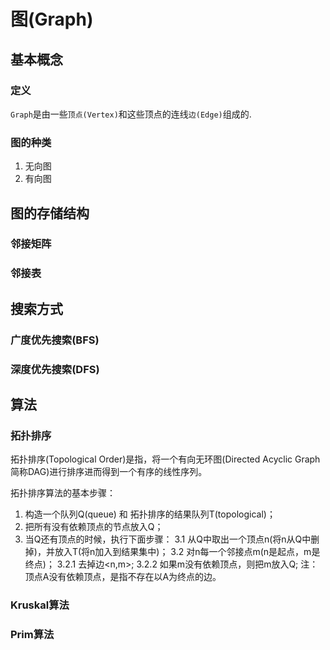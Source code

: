 # 图(Graph)
## 基本概念
### 定义
`Graph`是由一些`顶点(Vertex)`和这些顶点的连线`边(Edge)`组成的.

### 图的种类
1. 无向图
2. 有向图

## 图的存储结构
### 邻接矩阵

### 邻接表

## 搜索方式
### 广度优先搜索(BFS)

### 深度优先搜索(DFS)


## 算法

### 拓扑排序
拓扑排序(Topological Order)是指，将一个有向无环图(Directed Acyclic Graph简称DAG)进行排序进而得到一个有序的线性序列。

拓扑排序算法的基本步骤：
1. 构造一个队列Q(queue) 和 拓扑排序的结果队列T(topological)；
2. 把所有没有依赖顶点的节点放入Q；
3. 当Q还有顶点的时候，执行下面步骤：
3.1 从Q中取出一个顶点n(将n从Q中删掉)，并放入T(将n加入到结果集中)；
3.2 对n每一个邻接点m(n是起点，m是终点)；
3.2.1 去掉边<n,m>;
3.2.2 如果m没有依赖顶点，则把m放入Q;
注：顶点A没有依赖顶点，是指不存在以A为终点的边。


### Kruskal算法

### Prim算法